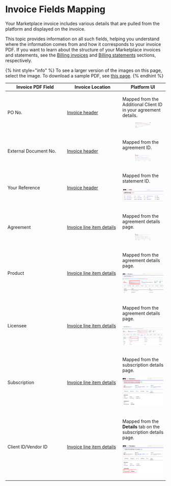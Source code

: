 # Invoice Fields Mapping

Your Marketplace invoice includes various details that are pulled from the platform and displayed on the invoice.&#x20;

This topic provides information on all such fields, helping you understand where the information comes from and how it corresponds to your invoice PDF. If you want to learn about the structure of your Marketplace invoices and statements, see the [Billing invoices](./#billing-invoice) and [Billing statements](./#billing-statement) sections, respectively.&#x20;

{% hint style="info" %}
To see a larger version of the images on this page, select the image. To download a sample PDF, see [this page](./#billing-invoices).
{% endhint %}

<table data-full-width="false"><thead><tr><th width="173">Invoice PDF Field</th><th width="160">Invoice Location</th><th>Platform UI</th></tr></thead><tbody><tr><td>PO No.</td><td><a href="./#invoice-header">Invoice header</a></td><td><p>Mapped from the Additional Client ID in your agreement details.</p><p></p><div><figure><img src="../../../.gitbook/assets/invoice-field-mapping-po-no.png" alt=""><figcaption></figcaption></figure></div></td></tr><tr><td>External Document No.</td><td><a href="./#invoice-header">Invoice header</a></td><td><p>Mapped from the agreement ID.</p><div><figure><img src="../../../.gitbook/assets/image.png" alt="" width="563"><figcaption></figcaption></figure></div></td></tr><tr><td>Your Reference</td><td><a href="./#invoice-header">Invoice header</a></td><td><p>Mapped from the statement ID.</p><p></p><p><img src="../../../.gitbook/assets/image (2).png" alt=""></p></td></tr><tr><td>Agreement</td><td><a href="./#invoice-line-item-details">Invoice line item details</a></td><td><p>Mapped from the agreement details page. </p><div><figure><img src="../../../.gitbook/assets/invoice-field-mapping-agreement (1).png" alt="" width="563"><figcaption></figcaption></figure></div></td></tr><tr><td>Product</td><td><a href="./#invoice-line-item-details">Invoice line item details</a></td><td><p>Mapped from the agreement details page. </p><p></p><p><img src="../../../.gitbook/assets/invoice-field-mapping-product.png" alt=""></p></td></tr><tr><td>Licensee </td><td><a href="./#invoice-line-item-details">Invoice line item details</a></td><td><p>Mapped from the agreement details page. </p><p></p><p> <img src="../../../.gitbook/assets/invoice-field-mapping-licensee.png" alt=""></p></td></tr><tr><td>Subscription</td><td><a href="./#invoice-line-item-details">Invoice line item details</a></td><td><p>Mapped from the subscription details page. </p><p></p><p><img src="../../../.gitbook/assets/invoice-field-mapping-susbcription.png" alt=""></p></td></tr><tr><td>Client ID/Vendor ID</td><td><a href="./#invoice-line-item-details">Invoice line item details</a></td><td><p>Mapped from the <strong>Details</strong> tab on the subscription details page. </p><p></p><p><img src="../../../.gitbook/assets/invoice-field-mapping-IDs.png" alt=""></p></td></tr></tbody></table>
